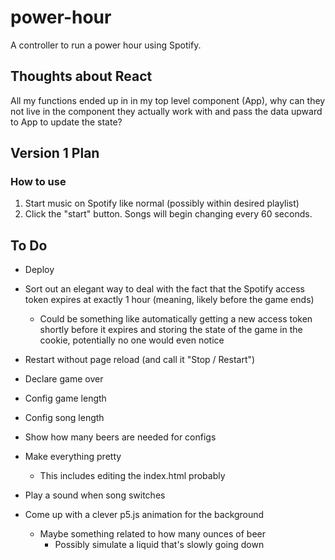 # power-hour

A controller to run a power hour using Spotify.

## Thoughts about React

All my functions ended up in in my top level component (App), why can they not live in the component they actually work with and pass the data upward to App to update the state?

## Version 1 Plan

### How to use

1. Start music on Spotify like normal (possibly within desired playlist)
2. Click the "start" button. Songs will begin changing every 60 seconds.

## To Do

- Deploy

- Sort out an elegant way to deal with the fact that the Spotify access token expires at exactly 1 hour (meaning, likely before the game ends)
  - Could be something like automatically getting a new access token shortly before it expires and storing the state of the game in the cookie, potentially no one would even notice
- Restart without page reload (and call it "Stop / Restart")

- Declare game over
- Config game length
- Config song length
- Show how many beers are needed for configs

- Make everything pretty
  - This includes editing the index.html probably

- Play a sound when song switches
- Come up with a clever p5.js animation for the background
  - Maybe something related to how many ounces of beer
    - Possibly simulate a liquid that's slowly going down
